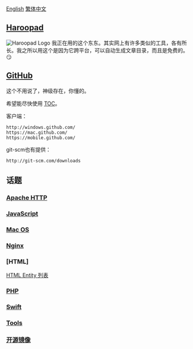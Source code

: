[English](README.md) [繁体中文](README.zh-Hant.md)


## [Haroopad](http://pad.haroopress.com/user.html)

![Haroopad Logo](http://pad.haroopress.com/assets/images/logo-small.png)
我正在用的这个东东。其实网上有许多类似的工具，各有所长。我之所以用这个是因为它跨平台，可以自动生成文章目录，而且是免费的。:smirk:


## [GitHub](http://github.com/)

这个不用说了，神级存在，你懂的。

希望能尽快使用 [TOC](https://github.com/isaacs/github/issues/215)。

客户端：

```text
http://windows.github.com/
https://mac.github.com/
https://mobile.github.com/
```

git-scm也有提供：

```text
http://git-scm.com/downloads
```


## 话题

### [Apache HTTP](apache.zh.md)

### [JavaScript](js.zh.md)

### [Mac OS](macos.zh.md)

### [Nginx](nginx.zh.md)

### [HTML]
[HTML Entity 列表](html-entities.html)

### [PHP](php.zh.md)

### [Swift](swift.zh.md)

### [Tools](tools.zh.md)

### [开源镜像](mirrors.zh.md)
